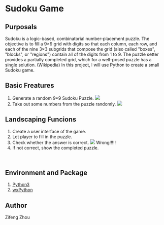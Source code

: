 Sudoku Game
====

Purposals
----
Sudoku is a logic-based, combinatorial number-placement puzzle. The objective is to fill a 9×9 grid with digits so that each column, each row, and each of the nine 3×3 subgrids that compose the grid (also called "boxes", "blocks", or "regions") contain all of the digits from 1 to 9. The puzzle setter provides a partially completed grid, which for a well-posed puzzle has a single solution. (Wikipedia) In this project, I will use Python to create a small Sudoku game.


Basic Freatures
---
1. Generate a random 9*9 Sudoku Puzzle. ![](https://upload.wikimedia.org/wikipedia/commons/thumb/3/31/Sudoku-by-L2G-20050714_solution.svg/250px-Sudoku-by-L2G-20050714_solution.svg.png)<br>
2. Take out some numbers from the puzzle randomly.  ![](https://upload.wikimedia.org/wikipedia/commons/thumb/f/ff/Sudoku-by-L2G-20050714.svg/250px-Sudoku-by-L2G-20050714.svg.png)<br>

Landscaping Funcions
---
1. Create a user interface of the game. <br>
2. Let player to fill in the puzzle. <br>
2. Check whether the answer is correct. ![](http://www.sudoku-puzzles.org/Inorrect.png) Wrong!!!!!<br>
3. If not correct, show the completed puzzle.<br>
<br>

Environment and Package
----
1. [Python3](https://www.python.org/downloads/release/python-372/)<br>
2. [wxPython](https://wxpython.org/)<br>

Author
---
Zifeng Zhou
